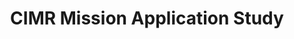 ---
title: 'CIMR Mission Application Study'
logo: 'esa.webp'
pi: 'Christopher Merchant'
uvpi: 'M. Piles'
years: '2018-2019'
website: ''
funding_source: 'ESA'
role: ''
project_type: ''
partners: []
---
